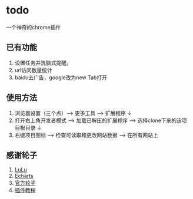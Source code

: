 # todo
一个神奇的chrome插件

## 已有功能
1. 设置任务并洗脑式提醒。  
2. url访问数量统计  
3. baidu去广告，google改为new Tab打开

## 使用方法
1. 浏览器设置（三个点）--> 更多工具 --> 扩展程序 ↓  
2. 打开右上角开发者模式 --> 加载已解压的扩展程序 --> 选择clone下来的该项目根目录 ↓  
3.  右键项目图标 --> 检查可读取和更改网站数据 --> 在所有网站上

## 感谢轮子
1. [LuLu](https://l-ui.com/content/about/design.html)
2. [Echarts](https://echarts.baidu.com/tutorial.html#5%20%E5%88%86%E9%92%9F%E4%B8%8A%E6%89%8B%20ECharts)
3. [官方轮子](https://developer.chrome.com/extensions)
4. [插件教程](https://www.cnblogs.com/liuxianan/p/chrome-plugin-develop.html)
